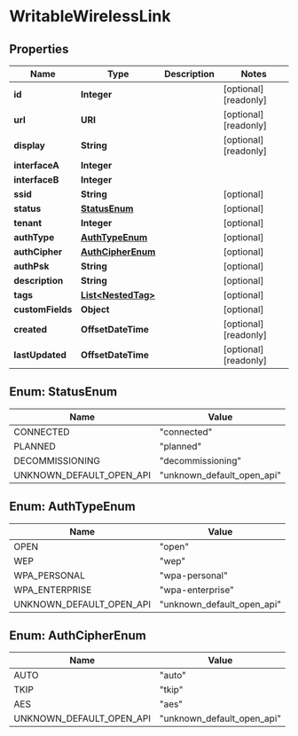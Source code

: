 

# WritableWirelessLink


## Properties

| Name | Type | Description | Notes |
|------------ | ------------- | ------------- | -------------|
|**id** | **Integer** |  |  [optional] [readonly] |
|**url** | **URI** |  |  [optional] [readonly] |
|**display** | **String** |  |  [optional] [readonly] |
|**interfaceA** | **Integer** |  |  |
|**interfaceB** | **Integer** |  |  |
|**ssid** | **String** |  |  [optional] |
|**status** | [**StatusEnum**](#StatusEnum) |  |  [optional] |
|**tenant** | **Integer** |  |  [optional] |
|**authType** | [**AuthTypeEnum**](#AuthTypeEnum) |  |  [optional] |
|**authCipher** | [**AuthCipherEnum**](#AuthCipherEnum) |  |  [optional] |
|**authPsk** | **String** |  |  [optional] |
|**description** | **String** |  |  [optional] |
|**tags** | [**List&lt;NestedTag&gt;**](NestedTag.md) |  |  [optional] |
|**customFields** | **Object** |  |  [optional] |
|**created** | **OffsetDateTime** |  |  [optional] [readonly] |
|**lastUpdated** | **OffsetDateTime** |  |  [optional] [readonly] |



## Enum: StatusEnum

| Name | Value |
|---- | -----|
| CONNECTED | &quot;connected&quot; |
| PLANNED | &quot;planned&quot; |
| DECOMMISSIONING | &quot;decommissioning&quot; |
| UNKNOWN_DEFAULT_OPEN_API | &quot;unknown_default_open_api&quot; |



## Enum: AuthTypeEnum

| Name | Value |
|---- | -----|
| OPEN | &quot;open&quot; |
| WEP | &quot;wep&quot; |
| WPA_PERSONAL | &quot;wpa-personal&quot; |
| WPA_ENTERPRISE | &quot;wpa-enterprise&quot; |
| UNKNOWN_DEFAULT_OPEN_API | &quot;unknown_default_open_api&quot; |



## Enum: AuthCipherEnum

| Name | Value |
|---- | -----|
| AUTO | &quot;auto&quot; |
| TKIP | &quot;tkip&quot; |
| AES | &quot;aes&quot; |
| UNKNOWN_DEFAULT_OPEN_API | &quot;unknown_default_open_api&quot; |



